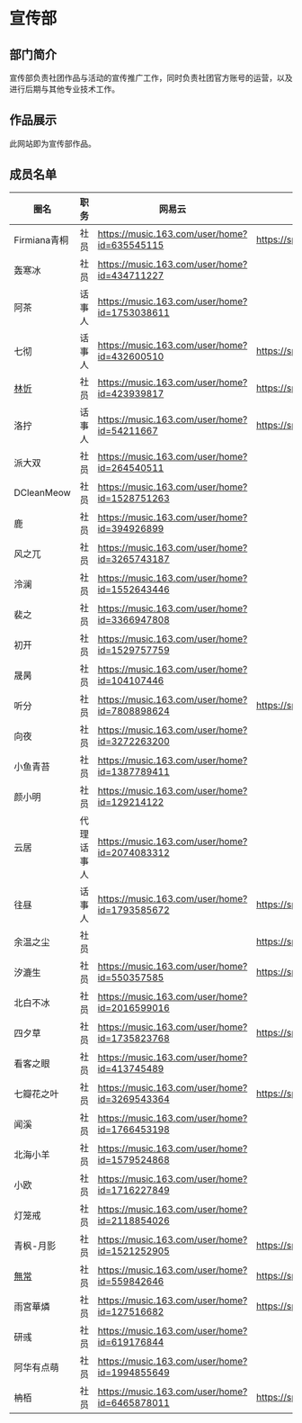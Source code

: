 # 宣传部
## 部门简介
宣传部负责社团作品与活动的宣传推广工作，同时负责社团官方账号的运营，以及进行后期与其他专业技术工作。  

## 作品展示
此网站即为宣传部作品。  

## 成员名单
| 圈名 | 职务 | 网易云 | Bilibili | 备注 |
| ----- | ----- | ----- | ----- | ----- |
| Firmiana青桐 | 社员 | <https://music.163.com/user/home?id=635545115> | <https://space.bilibili.com/426941444> ||
| 轰寒冰 | 社员 | <https://music.163.com/user/home?id=434711227> |||
| 阿茶 | 话事人 | <https://music.163.com/user/home?id=1753038611> |||
| 七彻 | 话事人 | <https://music.163.com/user/home?id=432600510> | <https://space.bilibili.com/523402096> ||
| [林忻](members/LinXin) | 社员 | <https://music.163.com/user/home?id=423939817> | <https://space.bilibili.com/178484473> ||
| 洛拧 | 话事人 | <https://music.163.com/user/home?id=54211667> | <https://space.bilibili.com/1881163066> ||
| 派大双 | 社员 | <https://music.163.com/user/home?id=264540511> |||
| DCleanMeow | 社员 | <https://music.163.com/user/home?id=1528751263> |||
| 鹿 | 社员 | <https://music.163.com/user/home?id=394926899> |||
| 风之兀 | 社员 | <https://music.163.com/user/home?id=3265743187> |||
| 泠澜 | 社员 | <https://music.163.com/user/home?id=1552643446> |||
| 裴之 | 社员 | <https://music.163.com/user/home?id=3366947808> |||
| 初开 | 社员 | <https://music.163.com/user/home?id=1529757759> |||
| 晟昺 | 社员 | <https://music.163.com/user/home?id=104107446> |||
| 听分 | 社员 | <https://music.163.com/user/home?id=7808898624> | <https://space.bilibili.com/1883988464> ||
| 向夜 | 社员 | <https://music.163.com/user/home?id=3272263200> |||
| 小鱼青苔 | 社员 | <https://music.163.com/user/home?id=1387789411> |||
| 颜小明 | 社员 | <https://music.163.com/user/home?id=129214122> |||
| 云居 | 代理话事人 | <https://music.163.com/user/home?id=2074083312> |||
| 往昼 | 话事人 | <https://music.163.com/user/home?id=1793585672> | <https://space.bilibili.com/1415132556> ||
| 余温之尘 | 社员 || <https://space.bilibili.com/1833955728> ||
| 汐漉生 | 社员 | <https://music.163.com/user/home?id=550357585> | <https://space.bilibili.com/97203337> ||
| 北白不冰 | 社员 | <https://music.163.com/user/home?id=2016599016> |||
| 四夕草 | 社员 | <https://music.163.com/user/home?id=1735823768> | <https://space.bilibili.com/531535244> ||
| 看客之眼 | 社员 | <https://music.163.com/user/home?id=413745489> |||
| 七瓣花之叶 | 社员 | <https://music.163.com/user/home?id=3269543364> | <https://space.bilibili.com/1870180171> ||
| 闻溪 | 社员 | <https://music.163.com/user/home?id=1766453198> |||
| 北海小羊 | 社员 | <https://music.163.com/user/home?id=1579524868> |||
| 小欧 | 社员 | <https://music.163.com/user/home?id=1716227849> |||
| 灯笼戒 | 社员 | <https://music.163.com/user/home?id=2118854026> |||
| 青枫-月影 | 社员 | <https://music.163.com/user/home?id=1521252905> | <https://space.bilibili.com/495884008> ||
| [無常](members/WuChang) | 社员 | <https://music.163.com/user/home?id=559842646> | <https://space.bilibili.com/161161623> ||
| 雨宮華燐 | 社员 | <https://music.163.com/user/home?id=127516682> | <https://space.bilibili.com/17947859> ||
| 研彧 | 社员 | <https://music.163.com/user/home?id=619176844> |||
| 阿华有点萌 | 社员 | <https://music.163.com/user/home?id=1994855649> |||
| 柟栢 | 社员 | <https://music.163.com/user/home?id=6465878011> | <https://space.bilibili.com/1178129072> ||